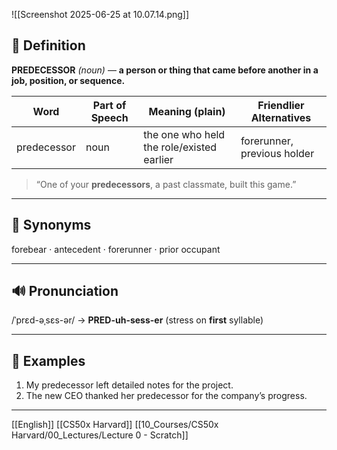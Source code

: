 
![[Screenshot 2025-06-25 at 10.07.14.png]]

## 📖 Definition  
**PREDECESSOR** *(noun)* — **a person or thing that came before another in a job, position, or sequence.**

| Word | Part of Speech | Meaning (plain)                      | Friendlier Alternatives          |
|------|----------------|--------------------------------------|----------------------------------|
| predecessor | noun | the one who held the role/​existed earlier | forerunner, previous holder |

> “One of your **predecessors**, a past classmate, built this game.”

---

## 🟰 Synonyms  
forebear · antecedent · forerunner · prior occupant

---

## 🔊 Pronunciation  
/ˈprɛd-əˌsɛs-ər/ → **PRED-uh-sess-er** (stress on **first** syllable)

---

## 📝 Examples  

1. My predecessor left detailed notes for the project.  
2. The new CEO thanked her predecessor for the company’s progress.  

---

[[English]] [[CS50x Harvard]] [[10_Courses/CS50x Harvard/00_Lectures/Lecture 0 - Scratch]]